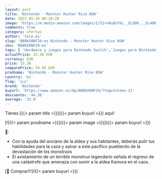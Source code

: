 ```yaml
---
layout: post
title: 'Nintendo - Monster Hunter Rise NSW'
date: 2022-05-16 06:20:20
image: 'https://m.media-amazon.com/images/I/51+nRuQnYkL._SL500_._SL400_.jpg'
comments: true
category: ofertas
author: 'tole.es'
slug: 'B08KX8NF29-es Nintendo - Monster Hunter Rise NSW'
sku: 'B08KX8NF29-es'
tags: [ 'Hardware y juegos para Nintendo Switch','Juegos para Nintendo Switch','Videojuegos','nintendo','🇪🇸', ]
actualPrice: 33.38 EUR
currency: EUR
price: 33.38
comparePrice: 59.99 EUR
prodname: 'Nintendo - Monster Hunter Rise NSW'
country: 'es'
flag: '🇪🇸'
brand: 'Nintendo'
buyurl: 'https://www.amazon.es/dp/B08KX8NF29/?tag=tolees-21'
descuento: '44.36'
average: '33.9'
---
```


Tienes [{{< param title >}}]({{< param buyurl >}}) aqui!

[![{{< param prodname >}}]({{< param image >}})]({{< param buyurl >}})

🔎:

- Con la ayuda del anciano de la aldea y sus habitantes, deberás pulir tus habilidades para la caza y salvar a este pacífico pueblecito de la devastación de los monstruos
- El avistamiento de un terrible monstruo legendario señala el regreso de una catástrofe que amenaza con sumir a la aldea Kamura en el caos.

[🛒 Comprar!!!]({{< param buyurl >}})
